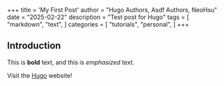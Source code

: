 +++
title = 'My First Post'
author = "Hugo Authors, Asdf Authors, NeoHsu" 
date = "2025-02-22"
description = "Test post for Hugo" 
tags = [ "markdown", "text", ]
categories = [ "tutorials", "personal", ]
+++
## Introduction

This is **bold** text, and this is *emphasized* text.

Visit the [Hugo](https://gohugo.io) website!